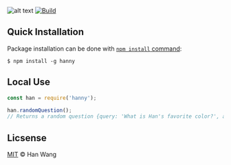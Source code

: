 ![alt text](https://raw.githubusercontent.com/hanywang2/hanny/master/img/hanny.png "Logo Title Text 1")
[![Build](https://travis-ci.org/hanywang2/hanny.svg?branch=master)](https://travis-ci.org/hanywang2/hanny)
  
## Quick Installation
Package installation can be done with [`npm install` command](https://docs.npmjs.com/getting-started/installing-npm-packages-locally):
```
$ npm install -g hanny
```

## Local Use
```JavaScript
const han = require('hanny');

han.randomQuestion();
// Returns a random question {query: 'What is Han's favorite color?', answer: 'Red'}
```

## Licsense
[MIT](LICENSE) © Han Wang

